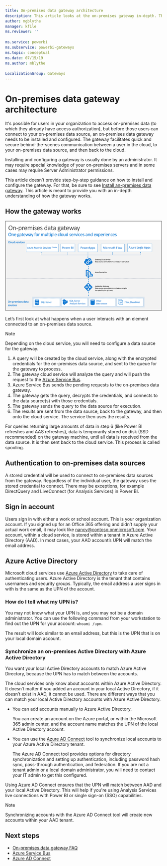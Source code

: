 ```yaml
---
title: On-premises data gateway architecture
description: This article looks at the on-premises gateway in-depth. This looks at how the service works with Azure Active Directory and your local Active Directory.
author: mgblythe
manager: kfile
ms.reviewer: ''

ms.service: powerbi
ms.subservice: powerbi-gateways
ms.topic: conceptual
ms.date: 07/15/19
ms.author: mblythe

LocalizationGroup: Gateways
---
```

# On-premises data gateway architecture

It's possible for users in your organization to access on-premises data (to which they already have access authorization), but before those users can connect to your on-premises data source, an on-premises data gateway needs to be installed and configured. The gateway facilitates quick and secure behind-the-scenes communication between a user in the cloud, to your on-premises data source, and then back to the cloud.

Installing and configuring a gateway is usually done by an administrator. It may require special knowledge of your on-premises servers and in some cases may require Server Administrator permissions.

This article doesn’t provide step-by-step guidance on how to install and configure the gateway. For that, be sure to see [Install an-premises data gateway](service-gateway-install.md). This article is meant to provide you with an in-depth understanding of how the gateway works.

## How the gateway works

![How the on-premises data gateway works](./media/service-gateway-onprem-indepth/on-prem-data-gateway-how-it-works.png)

Let’s first look at what happens when a user interacts with an element connected to an on-premises data source.

> [!NOTE]
> Depending on the cloud service, you will need to configure a data source for the gateway.

1. A query will be created by the cloud service, along with the encrypted credentials for the on-premises data source, and sent to the queue for the gateway to process.
2. The gateway cloud service will analyze the query and will push the request to the [Azure Service Bus](/azure/service-bus-messaging/service-bus-messaging-overview/).
3. Azure Service Bus sends the pending requests to the on-premises data gateway.
4. The gateway gets the query, decrypts the credentials, and connects to the data source(s) with those credentials.
5. The gateway sends the query to the data source for execution.
6. The results are sent from the data source, back to the gateway, and then onto the cloud service. The service then uses the results.

For queries returning large amounts of data in step 6 (like Power BI refreshes and AAS refreshes), data is temporarily stored on disk (SSD recommended) on the gateway machine, until all data is received from the data source. It is then sent back to the cloud service. This process is called spooling.

## Authentication to on-premises data sources

A stored credential will be used to connect to on-premises data sources from the gateway. Regardless of the individual user, the gateway uses the stored credential to connect. There may be exceptions, for example DirectQuery and LiveConnect (for Analysis Services) in Power BI.

## Sign in account

Users sign in with either a work or school account. This is your organization account. If you signed up for an Office 365 offering and didn’t supply your actual work email, it may look like nancy@contoso.onmicrosoft.com. Your account, within a cloud service, is stored within a tenant in Azure Active Directory (AAD). In most cases, your AAD account’s UPN will match the email address.

## Azure Active Directory

Microsoft cloud services use [Azure Active Directory](/azure/active-directory/fundamentals/active-directory-whatis) to take care of authenticating users. Azure Active Directory is the tenant that contains usernames and security groups. Typically, the email address a user signs in with is the same as the UPN of the account.

### How do I tell what my UPN is?

You may not know what your UPN is, and you may not be a domain administrator. You can use the following command from your workstation to find out the UPN for your account: `whoami /upn`.

The result will look similar to an email address, but this is the UPN that is on your local domain account.

### Synchronize an on-premises Active Directory with Azure Active Directory

You want your local Active Directory accounts to match Azure Active Directory, because the UPN has to match between the accounts.

The cloud services only know about accounts within Azure Active Directory. It doesn’t matter if you added an account in your local Active Directory, if it doesn’t exist in AAD, it cannot be used. There are different ways that you can match your local Active Directory accounts with Azure Active Directory.

* You can add accounts manually to Azure Active Directory.

    You can create an account on the Azure portal, or within the Microsoft 365 admin center, and the account name matches the UPN of the local Active Directory account.

* You can use the [Azure AD Connect](/azure/active-directory/hybrid/how-to-connect-sync-whatis) tool to synchronize local accounts to your Azure Active Directory tenant.

    The Azure AD Connect tool provides options for directory synchronization and setting up authentication, including password hash sync, pass-through authentication, and federation. If you are not a tenant admin or a local domain administrator, you will need to contact your IT admin to get this configured.

Using Azure AD Connect ensures that the UPN will match between AAD and your local Active Directory. This will help if you're using Analysis Services live connections with Power BI or single sign-on (SSO) capabilities.

> [!NOTE]
> Synchronizing accounts with the Azure AD Connect tool will create new accounts within your AAD tenant.

## Next steps

* [On-premises data gateway FAQ](service-gateway-onprem-faq.md)  
* [Azure Service Bus](/azure/service-bus-messaging/service-bus-messaging-overview/)  
* [Azure AD Connect](/azure/active-directory/hybrid/how-to-connect-sync-whatis/)  

